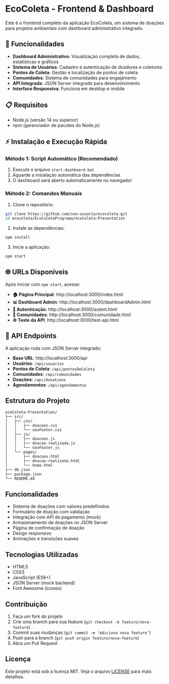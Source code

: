 # EcoColeta - Frontend & Dashboard

Este é o frontend completo da aplicação EcoColeta, um sistema de doações para projetos ambientais com dashboard administrativo integrado.

## 🚀 Funcionalidades

- **Dashboard Administrativo**: Visualização completa de dados, estatísticas e gráficos
- **Sistema de Usuários**: Cadastro e autenticação de doadores e coletores
- **Pontos de Coleta**: Gestão e localização de pontos de coleta
- **Comunidades**: Sistema de comunidades para engajamento
- **API Integrada**: JSON Server integrado para desenvolvimento
- **Interface Responsiva**: Funciona em desktop e mobile

## 📋 Requisitos

- Node.js (versão 14 ou superior)
- npm (gerenciador de pacotes do Node.js)

## ⚡ Instalação e Execução Rápida

### Método 1: Script Automático (Recomendado)
1. Execute o arquivo `start-dashboard.bat`
2. Aguarde a instalação automática das dependências
3. O dashboard será aberto automaticamente no navegador

### Método 2: Comandos Manuais
1. Clone o repositório:
```bash
git clone https://github.com/seu-usuario/ecocoleta.git
cd ecocoleta/EcoColetaPrograma/ecoColeta-Presentation
```

2. Instale as dependências:
```bash
npm install
```

3. Inicie a aplicação:
```bash
npm start
```

## 🌐 URLs Disponíveis

Após iniciar com `npm start`, acesse:

- **🏠 Página Principal**: http://localhost:3000/index.html
- **📊 Dashboard Admin**: http://localhost:3000/dashboardAdmin.html
- **👤 Autenticação**: http://localhost:3000/autent.html
- **👥 Comunidades**: http://localhost:3000/comunidade.html
- **⚙️ Teste da API**: http://localhost:3000/test-api.html

## 📡 API Endpoints

A aplicação roda com JSON Server integrado:

- **Base URL**: http://localhost:3000/api
- **Usuários**: `/api/usuarios`
- **Pontos de Coleta**: `/api/pontosDeColeta`
- **Comunidades**: `/api/comunidades`
- **Doações**: `/api/donations`
- **Agendamentos**: `/api/agendamentos`

## Estrutura do Projeto

```
ecoColeta-Presentation/
├── src/
│   ├── css/
│   │   ├── doacoes.css
│   │   └── navFooter.css
│   ├── js/
│   │   ├── doacoes.js
│   │   ├── doacao-realizada.js
│   │   └── navFooter.js
│   └── pages/
│       ├── doacoes.html
│       ├── doacao-realizada.html
│       └── home.html
├── db.json
├── package.json
└── README.md
```

## Funcionalidades

- Sistema de doações com valores predefinidos
- Formulário de doação com validação
- Integração com API de pagamento (mock)
- Armazenamento de doações no JSON Server
- Página de confirmação de doação
- Design responsivo
- Animações e transições suaves

## Tecnologias Utilizadas

- HTML5
- CSS3
- JavaScript (ES6+)
- JSON Server (mock backend)
- Font Awesome (ícones)

## Contribuição

1. Faça um fork do projeto
2. Crie uma branch para sua feature (`git checkout -b feature/nova-feature`)
3. Commit suas mudanças (`git commit -m 'Adiciona nova feature'`)
4. Push para a branch (`git push origin feature/nova-feature`)
5. Abra um Pull Request

## Licença

Este projeto está sob a licença MIT. Veja o arquivo [LICENSE](LICENSE) para mais detalhes.